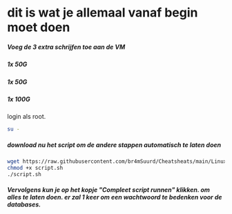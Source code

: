 # dit is wat je allemaal vanaf begin moet doen
##### Voeg de 3 extra schrijfen toe aan de VM
##### 1x 50G
##### 1x 50G
##### 1x 100G

login als root.
```bash
su -
```
##### download nu het script om de andere stappen automatisch te laten doen
```bash
wget https://raw.githubusercontent.com/br4mSuurd/Cheatsheats/main/Linux/Scripts/script.sh
chmod +x script.sh
./script.sh
```
##### Vervolgens kun je op het kopje "Compleet script runnen" klikken. om alles te laten doen. er zal 1 keer om een wachtwoord te bedenken voor de databases.
